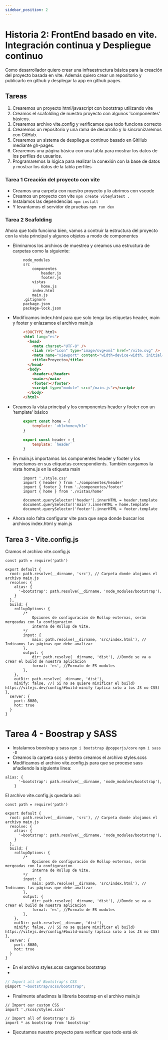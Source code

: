 ```yaml
---
sidebar_position: 2
---
```


# Historia 2: FrontEnd basado en vite. Integración continua y Despliegue continuo

Como desarrollador quiero crear una infraestructura básica para la creación del proyecto basada en vite. Además quiero crear un repositorio y publicarlo en github y desplegar la app en github pages.

## Tareas
1. Crearemos un proyecto html/javascript con bootstrap utilizando vite
2. Creamos el scafolding de nuestro proyecto con algunos 'componentes' básicos.
3. Crearemos archivo vite.config y verificamos que todo funciona correcto
4. Crearemos un repositorio y una rama de desarrollo y lo sincronizaremos con GitHub.
5. Crearemos un sistema de despliegue continuo basado en GitHub mediante gh-pages.
6. Crearemos una página básica con una tabla para mostrar los datos de los perfiles de usuarios.
7. Programaremos la lógica para realizar la conexión con la base de datos y  mostrar los datos de la tabla perfiles

### Tarea 1 Creación del proyecto con vite
- Creamos una carpeta con nuestro proyecto y lo abrimos con vscode
- Creamos un proyecto con vite     `npm create vite@latest . `
- Instalamos las dependencias `npm install`
- Y levantamos el servidor de pruebas `npm run dev`
### Tarea 2 Scafolding
Ahora que todo funciona bien, vamos a contruir la estructura del proyecto con la vista principal y algunos objetos a modo de componentes
- Eliminamos los archivos de muestrea y creamos una estructura de carpetas como la siguiente:
```
        node_modules  
        src
            componentes
                header.js
                footer.js
            vistas
                home.js
            index.html 
            main.js
        .gitignore  
        package.json  
        package-lock.json  
```

- Modificamos index.html para que solo tenga las etiquetas header, main y footer y enlazamos el archivo main.js
```html index.html
        <!DOCTYPE html>
        <html lang="es">
          <head>
            <meta charset="UTF-8" />
            <link rel="icon" type="image/svg+xml" href="/vite.svg" />
            <meta name="viewport" content="width=device-width, initial-scale=1.0" />
            <title>Proyecto</title>
          </head>
          <body>
            <header></header>
            <main></main>
            <footer></footer>
            <script type="module" src="/main.js"></script>
          </body>
        </html>
```
- Creamos la vista principal y los componentes header y footer con un 'template' básico
```js home.js
        export const home = {
            template: `<h1>home</h1>`
        }
```
        
```js header.js
        export const header = {
            template: `header`
        }
```
- En main.js importamos los componentes header y footer y los inyectamos en sus etiquetas correspondients. También cargamos la vista home.js en la etiqueta main
```
        import './style.css'
        import { header } from './componentes/header'
        import { footer } from './componentes/footer'
        import { home } from './vistas/home'

        document.querySelector('header').innerHTML = header.template
        document.querySelector('main').innerHTML = home.template
        document.querySelector('footer').innerHTML = footer.template
```
- Ahora solo falta configurar vite para que sepa donde buscar los archivos index.html y main.js

##  Tarea 3 -  Vite.config.js
Cramos el archivo vite.config.js

```
const path = require('path')

export default {
  root: path.resolve(__dirname, 'src'), // Carpeta donde alojamos el archivo main.js
  resolve: {
    alias: {
      '~bootstrap': path.resolve(__dirname, 'node_modules/bootstrap'),
    }
  },
  build: {
    rollupOptions: {
        /*
            Opciones de configuración de Rollup externas, serán mergeadas con la configuracion
            interna de Rollup de Vite.
        */
        input: {
            main: path.resolve(__dirname, 'src/index.html'), // Indicamos las páginas que debe analizar
        },
        output: {
            dir: path.resolve(__dirname, 'dist'), //Donde se va a crear el build de nuestra aplicacion
            format: 'es', //Formato de ES modules
        },
    },
    outDir: path.resolve(__dirname, 'dist'),
    minify: false, //( Si no se quiere minificar el build) https://vitejs.dev/config/#build-minify (aplica solo a los JS no CSS)
},
  server: {
    port: 8080,
    hot: true
  }
}
```

# Tarea 4 - Boostrap y SASS
- Instalamos boostrap y sass `npm i bootstrap @popperjs/core` `npm i sass -D`
- Creamos la carpeta scss y dentro creamos el archivo styles.scss 
- Modificamos el archivo vite.config.js para que se procese sass añadiendo la siguiente linea:
```
alias: {
      '~bootstrap': path.resolve(__dirname, 'node_modules/bootstrap'),
    }
```
El archivo vite.config.js quedaría así:
```
const path = require('path')

export default {
  root: path.resolve(__dirname, 'src'), // Carpeta donde alojamos el archivo main.js
  resolve: {
    alias: {
      '~bootstrap': path.resolve(__dirname, 'node_modules/bootstrap'),
    }
  },
  build: {
    rollupOptions: {
        /*
            Opciones de configuración de Rollup externas, serán mergeadas con la configuracion
            interna de Rollup de Vite.
        */
        input: {
            main: path.resolve(__dirname, 'src/index.html'), // Indicamos las páginas que debe analizar
        },
        output: {
            dir: path.resolve(__dirname, 'dist'), //Donde se va a crear el build de nuestra aplicacion
            format: 'es', //Formato de ES modules
        },
    },
    outDir: path.resolve(__dirname, 'dist'),
    minify: false, //( Si no se quiere minificar el build) https://vitejs.dev/config/#build-minify (aplica solo a los JS no CSS)
},
  server: {
    port: 8080,
    hot: true
  }
}
```
- En el archivo styles.scss cargamos bootstrap
- 
```js styles.scss
// Import all of Bootstrap's CSS
@import "~bootstrap/scss/bootstrap";

```
- Finalmente añadimos la libreria boostrap en el archivo main.js

```
// Import our custom CSS
import './scss/styles.scss'

// Import all of Bootstrap's JS
import * as bootstrap from 'bootstrap'
```

- Ejecutamos nuestro proyecto para verificar que todo está ok




    

